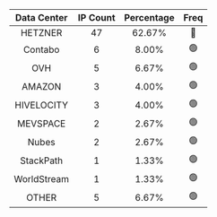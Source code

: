 | Data Center | IP Count | Percentage | Freq |
|:------------:|:--------:|:-----------:|:-----:|
| HETZNER | 47 | 62.67% | 🔴 |
| Contabo | 6 | 8.00% | 🟢 |
| OVH | 5 | 6.67% | 🟢 |
| AMAZON | 3 | 4.00% | 🟢 |
| HIVELOCITY | 3 | 4.00% | 🟢 |
| MEVSPACE | 2 | 2.67% | 🟢 |
| Nubes | 2 | 2.67% | 🟢 |
| StackPath | 1 | 1.33% | 🟢 |
| WorldStream | 1 | 1.33% | 🟢 |
| OTHER | 5 | 6.67% | 🟢 |